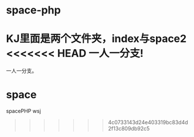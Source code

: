 ﻿# space-php
KJ里面是两个文件夹，index与space2
<<<<<<< HEAD
一人一分支!
=======
一人一分支。
# space
spacePHP
wsj
>>>>>>> 4c0733143d24e403319bc83d4d2f13c809db92c5
